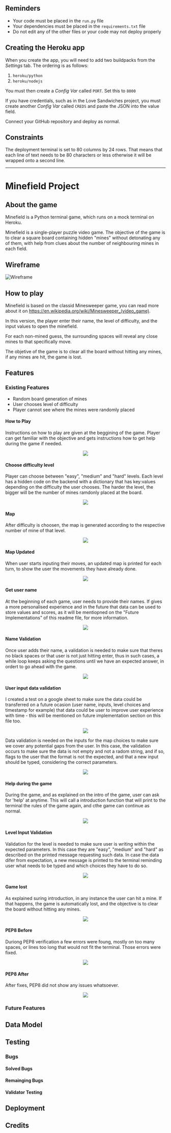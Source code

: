 ## Reminders

* Your code must be placed in the `run.py` file
* Your dependencies must be placed in the `requirements.txt` file
* Do not edit any of the other files or your code may not deploy properly

## Creating the Heroku app

When you create the app, you will need to add two buildpacks from the _Settings_ tab. The ordering is as follows:

1. `heroku/python`
2. `heroku/nodejs`

You must then create a _Config Var_ called `PORT`. Set this to `8000`

If you have credentials, such as in the Love Sandwiches project, you must create another _Config Var_ called `CREDS` and paste the JSON into the value field.

Connect your GitHub repository and deploy as normal.

## Constraints

The deployment terminal is set to 80 columns by 24 rows. That means that each line of text needs to be 80 characters or less otherwise it will be wrapped onto a second line.

--------------------------------------------------
# Minefield Project

## About the game
Minefield is a Python terminal game, which runs on a mock terminal on Heroku.

Minefield is a single-player puzzle video game. The objective of the game is to clear a square board containing hidden "mines" without detonating any of them, with help from clues about the number of neighbouring mines in each field.

## Wireframe
![Wireframe](https://github.com/fabiocmad/mine-field/blob/main/images/Wireframe.png)

## How to play
Minefield is based on the classid Minesweeper game, you can read more about it on https://en.wikipedia.org/wiki/Minesweeper_(video_game).

In this version, the player enter their name, the level of difficulty, and the input values to open the minefield.

For each non-mined guess, the surrounding spaces will reveal any close mines to that specifically move.

The objetive of the game is to clear all the board without hitting any mines, if any mines are hit, the game is lost.

## Features

### Existing Features
* Random board generation of mines
* User chooses level of difficulty
* Player cannot see where the mines were randomly placed

#### How to Play
Instructions on how to play are given at the beggining of the game. Player can get familiar with the objective and gets instructions how to get help during the game if needed.
<p align="center">
   <img src="https://github.com/fabiocmad/mine-field/blob/main/images/intro.png"/>
</p>

#### Choose difficulty level
Player can choose between "easy", "medium" and "hard" levels. Each level has a hidden code on the backend with a dictionary that has key:values depending on the difficulty the user chooses. The harder the level, the bigger will be the number of mines ramdonly placed at the board.

<p align="center">
   <img src="https://github.com/fabiocmad/mine-field/blob/main/images/level_input.png"/>
</p>

#### Map
After difficulty is choosen, the map is generated according to the respective number of mine of that level.
<p align="center">
   <img src="https://github.com/fabiocmad/mine-field/blob/main/images/map_scratch.png"/>
</p>

#### Map Updated
When user starts inputing their moves, an updated map is printed for each turn, to show the user the movements they have already done.
<p align="center">
   <img src="https://github.com/fabiocmad/mine-field/blob/main/images/map_updated.png"/>
</p>

#### Get user name
At the beginning of each game, user needs to provide their names. If gives a more personalised experience and in the future that data can be used to store values and scores, as it will be mentiopned on the "Future Implementations" of this readme file, for more information.
<p align="center">
   <img src="https://github.com/fabiocmad/mine-field/blob/main/images/name_input.png"/>
</p>

#### Name Validation
Once user adds their name, a validation is needed to make sure that theres no black spaces or that user is not just hitting enter, thus in such cases, a while loop keeps asking the questions until we have an expected answer, in ordert to go ahead with the game.
<p align="center">
   <img src="https://github.com/fabiocmad/mine-field/blob/main/images/name_validation.png"/>
</p>

#### User input data validation
I created a test on a google sheet to make sure the data could be transferred on a future ocasion (user name, inputs, level choices and timestamp for example) that data could be user to improve user experience with time - this will be mentioned on future implementation section on this file too.
<p align="center">
   <img src="https://github.com/fabiocmad/mine-field/blob/main/images/updating_worksheet.png"/>
</p>

Data validation is needed on the inputs for the map choices to make sure we cover any potential gaps from the user. In this case, the validation occurs to make sure the data is not empty and not a radom string, and if so, flags to the user that the format is not the expected, and that a new input should be typed, considering the correct parameters.
<p align="center">
   <img src="https://github.com/fabiocmad/mine-field/blob/main/images/data_validation.png"/>
</p>

#### Help during the game
During the game, and as explained on the intro of the game, user can ask for 'help' at anytime. This will call a introduction function that will print to the terminal the rules of the game again, and cthe game can continue as normal.
<p align="center">
   <img src="https://github.com/fabiocmad/mine-field/blob/main/images/help.png"/>
</p>

#### Level Input Validation
Validation for the level is needed to make sure user is writing within the expected parameters. In this case they are "easy", "medium" and "hard" as described on the printed message requesting such data. In case the data difer from expectation, a new message is printed to the terminal reminding user what needs to be typed and which choices they have to do so.
<p align="center">
   <img src="https://github.com/fabiocmad/mine-field/blob/main/images/level_validator.png"/>
</p>

#### Game lost
As explained suring introduction, in any instance the user can hit a mine. If that happens, the game is automatically lost, and the objective is to clear the board without hitting any mines.
<p align="center">
   <img src="https://github.com/fabiocmad/mine-field/blob/main/images/game_lost.png"/>
</p>

#### PEP8 Before
Duriong PEP8 verification a few errors were foung, mostly on too many spaces, or lines too long that would not fit the terminal. Those errors were fixed.
<p align="center">
   <img src="https://github.com/fabiocmad/mine-field/blob/main/images/pep8_before.png"/>
</p>

#### PEP8 After
After fixes, PEP8 did not show any issues whatsoever.
<p align="center">
   <img src="https://github.com/fabiocmad/mine-field/blob/main/images/pep8_after.png"/>
</p>

### Future Features

## Data Model

## Testing
### Bugs
#### Solved Bugs
#### Remainging Bugs
#### Validator Testing

## Deployment

## Credits
